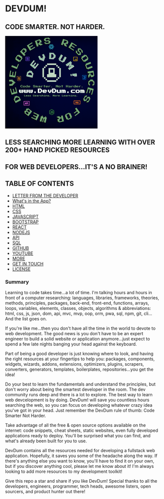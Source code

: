 # DEVDUM! 
## CODE SMARTER. NOT HARDER. 


<img alt="devdum" title="devdum" src="DevDum copy (1).png" width="300px" />
 
## LESS SEARCHING MORE LEARNING WITH OVER 200+ HAND PICKED RESOURCES 
## FOR WEB DEVELOPERS...IT'S A NO BRAINER!

## TABLE OF CONTENTS

* [LETTER FROM THE DEVELOPER](#Letterfromthedeveloper)
* [What's in the App?](#what'sintheapp?)
* [HTML](#html)
* [CSS](#css)
* [JAVASCRIPT](#javascript)
* [BOOTSTRAP](#bootstrap)
* [REACT](#react)
* [NODEJS](#nodejs)
* [API](#api)
* [SQL](#sql)
* [GITHUB](#github)
* [YOUTUBE](#youtube)
* [MORE](#more)
* [GET IN TOUCH](#getintouch)
* [LICENSE](#license)

### Summary

Learning to code takes time...a lot of time. I'm talking hours and hours in front of a computer researching: languages, libraries, frameworks, theories, methods, principles, packages, back-end, front-end, functions, arrays, loops, variables, elements, classes, objects, algorithms & abbreviations: html, css, js, json, dom, api, mvc, mvp, oop, orm, pwa, sql, npm, git, cli… And the list goes on. 

If you're like me...then you don't have all the time in the world to devote to web development. The good news is you don't have to be an expert engineer to build a solid website or application anymore...just expect to spend a few late nights banging your head against the keyboard. 

Part of being a good developer is just knowing where to look, and having the right resources at your fingertips to help you: packages, components, widgets, wizards, addons, extensions, optimizers, plugins, scrapers, converters, generators, templates, boilerplates, repositories...you get the idea!
 
Do your best to learn the fundamentals and understand the principles, but don't worry about being the smartest developer in the room. The dev community runs deep and there is a lot to explore. The best way to learn web devcelopment is by doing. DevDum! will save you countless hours searching the web, so you can focus on developing whatever crazy idea you've got in your head. Just remember the DevDum rule of thumb: Code Smarter Not Harder. 

Take advantage of all the free & open source options available on the internet: code snippets, cheat sheets, static websites, even fully developed applications ready to deploy. You'll be surprised what you can find, and what's already been built for you to use. 

DevDum contains all the resources needed for developing a fullstack web application. Hopefully, it saves you some of the headache along the way. If there's anything else you want to know, you'll have to find it on your own, but if you discover anything cool, please let me know about it! I'm always looking to add more resources to my development toolkit! 

 Give this repo a star and share if you like DevDum! Special thanks to all the developers, engineers, programmer, tech heads, awesome listers, open sourcers, and product hunter out there! 





